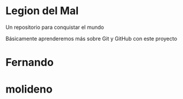 # Legion del Mal
Un repositorio para conquistar el mundo

Básicamente aprenderemos más sobre Git y GitHub con este proyecto


# Fernando


# molideno

